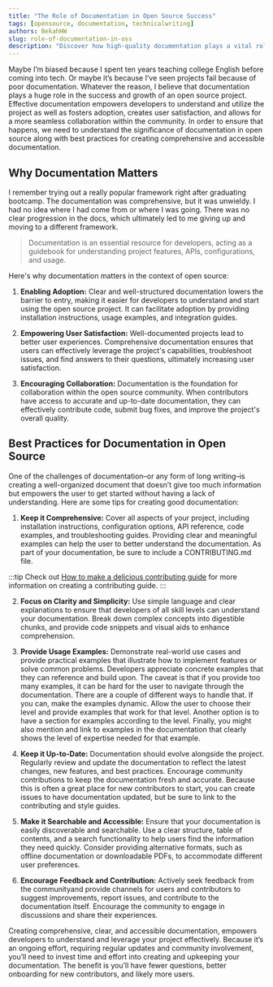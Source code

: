 ```yaml
---
title: "The Role of Documentation in Open Source Success"
tags: [opensource, documentation, technicalwriting]
authors: BekahHW
slug: role-of-documentation-in-oss
description: "Discover how high-quality documentation plays a vital role in the success of open source projects, fostering adoption, user satisfaction, and developer collaboration. Learn best practices for creating comprehensive and accessible documentation that empowers the community."
---
```


Maybe I’m biased because I spent ten years teaching college English before coming into tech. Or maybe it’s because I’ve seen projects fail because of poor documentation. Whatever the reason, I believe that documentation plays a huge role in the success and growth of an open source project. Effective documentation empowers developers to understand and utilize the project as well as fosters adoption, creates user satisfaction, and allows for a more seamless collaboration within the community. In order to ensure that happens, we need to understand the significance of documentation in open source along with best practices for creating comprehensive and accessible documentation.

<!-- truncate -->

## Why Documentation Matters

I remember trying out a really popular framework right after graduating bootcamp. The documentation was comprehensive, but it was unwieldy. I had no idea where I had come from or where I was going. There was no clear progression in the docs, which ultimately led to me giving up and moving to a different framework.

> Documentation is an essential resource for developers, acting as a guidebook for understanding project features, APIs, configurations, and usage. 

Here's why documentation matters in the context of open source:

1. **Enabling Adoption:** Clear and well-structured documentation lowers the barrier to entry, making it easier for developers to understand and start using the open source project. It can facilitate adoption by providing installation instructions, usage examples, and integration guides.

2. **Empowering User Satisfaction:** Well-documented projects lead to better user experiences. Comprehensive documentation ensures that users can effectively leverage the project's capabilities, troubleshoot issues, and find answers to their questions, ultimately increasing user satisfaction.

3. **Encouraging Collaboration:** Documentation is the foundation for collaboration within the open source community. When contributors have access to accurate and up-to-date documentation, they can effectively contribute code, submit bug fixes, and improve the project's overall quality.

## Best Practices for Documentation in Open Source
One of the challenges of documentation–or any form of long writing–is creating a well-organized document that doesn’t give too much information but empowers the user to get started without having a lack of understanding. Here are some tips for creating good documentation:

1. **Keep it Comprehensive:** Cover all aspects of your project, including installation instructions, configuration options, API reference, code examples, and troubleshooting guides. Providing clear and meaningful examples can help the user to better understand the documentation. As part of your documentation, be sure to include a CONTRIBUTING.md file. 

:::tip
Check out [How to make a delicious contributing guide](https://dev.to/opensauced/how-to-make-a-delicious-contributing-guide-4bp3) for more information on creating a contributing guide.
:::

2. **Focus on Clarity and Simplicity:** Use simple language and clear explanations to ensure that developers of all skill levels can understand your documentation. Break down complex concepts into digestible chunks, and provide code snippets and visual aids to enhance comprehension.

3. **Provide Usage Examples:** Demonstrate real-world use cases and provide practical examples that illustrate how to implement features or solve common problems. Developers appreciate concrete examples that they can reference and build upon. The caveat is that if you provide too many examples, it can be hard for the user to navigate through the documentation. There are a couple of different ways to handle that. If you can, make the examples dynamic. Allow the user to choose their level and provide examples that work for that level. Another option is to have a section for examples according to the level. Finally, you might also mention and link to examples in the documentation that clearly shows the level of expertise needed for that example.

4. **Keep it Up-to-Date:** Documentation should evolve alongside the project. Regularly review and update the documentation to reflect the latest changes, new features, and best practices. Encourage community contributions to keep the documentation fresh and accurate. Because this is often a great place for new contributors to start, you can create issues to have documentation updated, but be sure to link to the contributing and style guides.

5. **Make it Searchable and Accessible:** Ensure that your documentation is easily discoverable and searchable. Use a clear structure, table of contents, and a search functionality to help users find the information they need quickly. Consider providing alternative formats, such as offline documentation or downloadable PDFs, to accommodate different user preferences.

6. **Encourage Feedback and Contribution:** Actively seek feedback from the communityand provide channels for users and contributors to suggest improvements, report issues, and contribute to the documentation itself. Encourage the community to engage in discussions and share their experiences.

Creating comprehensive, clear, and accessible documentation, empowers developers to understand and leverage your project effectively. Because it’s an ongoing effort, requiring regular updates and community involvement, you’ll need to invest time and effort into creating and upkeeping your documentation. The benefit is you’ll have fewer questions, better onboarding for new contributors, and likely more users.
